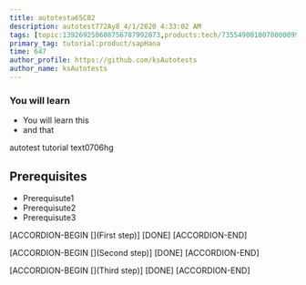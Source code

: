 ```yaml
---
title: autotesta65C82
description: autotest772Ay8_4/1/2020 4:33:02 AM
tags: [topic:139269250608756787992873,products:tech/73554900100700000996,tutorial:experience/advanced]
primary_tag: tutorial:product/sapHana
time: 647
author_profile: https://github.com/ksAutotests
author_name: ksAutotests
---
```

### You will learn
- You will learn this
- and that

autotest tutorial text0706hg

## Prerequisites
- Prerequisute1
- Prerequisute2
- Prerequisute3

[ACCORDION-BEGIN [](First step)]
[DONE]
[ACCORDION-END]

[ACCORDION-BEGIN [](Second step)]
[DONE]
[ACCORDION-END]

[ACCORDION-BEGIN [](Third step)]
[DONE]
[ACCORDION-END]

